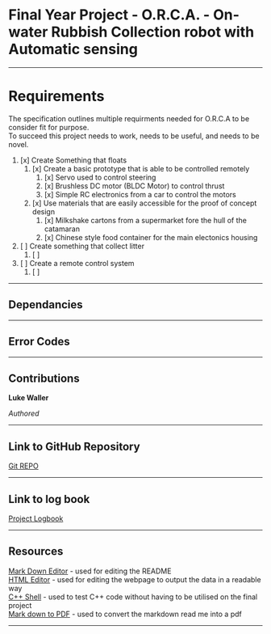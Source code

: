 # Final Year Project - O.R.C.A. - On-water Rubbish Collection robot with Automatic sensing
----


# Requirements
The specification outlines multiple requirments needed for O.R.C.A to be consider fit for purpose. <br>
To succeed this project needs to work, needs to be useful, and needs to be novel. 

1. [x] Create Something that floats
    1. [x] Create a basic prototype that is able to be controlled remotely
		1. [x] Servo used to control steering
		2. [x] Brushless DC motor (BLDC Motor) to control thrust 
		3. [x] Simple RC electronics from a car to control the motors
	2. [x] Use materials that are easily accessible for the proof of concept design
		1. [x] Milkshake cartons from a supermarket fore the hull of the catamaran
		2. [x] Chinese style food container for the main electonics housing
2. [ ] Create something that collect litter 
	1. [ ] 
3. [ ] Create a remote control system
	1. [ ] 
----
## Dependancies

----
## Error Codes

----
## Contributions
**Luke Waller**

*Authored*


----
## Link to GitHub Repository

[Git REPO](https://github.com/LukeDWaller99/Final_Year_Project.git)

----
## Link to log book

[Project Logbook](https://liveplymouthac.sharepoint.com/sites/ProjectsPROJ324325-2021/_layouts/15/Doc.aspx?sourcedoc={dae66f39-0306-4608-a96c-f59587e0a60f}&action=view&wd=target%28%28s%5C%29%20Luke%20Waller%2FLogbook.one%7Cb0a32049-4cde-49f1-a087-fff75bb17abe%2F26%5C%2F09%5C%2F21%7C5c86107a-6758-4820-b09a-467497c53ac0%2F%29)

----
## Resources

[Mark Down Editor](https://markdown-editor.github.io/) - used for editing the README <br>
[HTML Editor](https://html-online.com/editor/) - used for editing the webpage to output the data in a readable way <br>
[C++ Shell](http://cpp.sh/) - used to test C++ code without having to be utilised on the final project <br>
[Mark down to PDF](https://md2pdf.netlify.app/) - used to convert the markdown read me into a pdf <br>

----